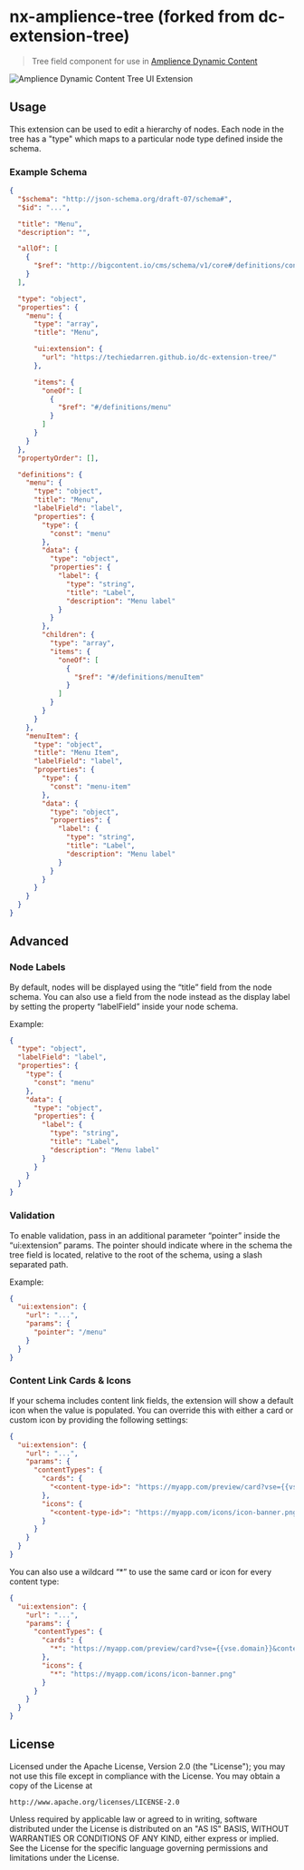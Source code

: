 # nx-amplience-tree (forked from dc-extension-tree)

> Tree field component for use in [Amplience Dynamic Content](https://amplience.com/dynamic-content)

![Amplience Dynamic Content Tree UI Extension](media/screenshot.png)

## Usage

This extension can be used to edit a hierarchy of nodes. Each node in the tree has a "type" which maps to a particular node type defined inside the schema.

### Example Schema

```json
{
  "$schema": "http://json-schema.org/draft-07/schema#",
  "$id": "...",

  "title": "Menu",
  "description": "",

  "allOf": [
    {
      "$ref": "http://bigcontent.io/cms/schema/v1/core#/definitions/content"
    }
  ],

  "type": "object",
  "properties": {
    "menu": {
      "type": "array",
      "title": "Menu",

      "ui:extension": {
        "url": "https://techiedarren.github.io/dc-extension-tree/"
      },

      "items": {
        "oneOf": [
          {
            "$ref": "#/definitions/menu"
          }
        ]
      }
    }
  },
  "propertyOrder": [],

  "definitions": {
    "menu": {
      "type": "object",
      "title": "Menu",
      "labelField": "label",
      "properties": {
        "type": {
          "const": "menu"
        },
        "data": {
          "type": "object",
          "properties": {
            "label": {
              "type": "string",
              "title": "Label",
              "description": "Menu label"
            }
          }
        },
        "children": {
          "type": "array",
          "items": {
            "oneOf": [
              {
                "$ref": "#/definitions/menuItem"
              }
            ]
          }
        }
      }
    },
    "menuItem": {
      "type": "object",
      "title": "Menu Item",
      "labelField": "label",
      "properties": {
        "type": {
          "const": "menu-item"
        },
        "data": {
          "type": "object",
          "properties": {
            "label": {
              "type": "string",
              "title": "Label",
              "description": "Menu label"
            }
          }
        }
      }
    }
  }
}
```

## Advanced

### Node Labels

By default, nodes will be displayed using the “title” field from the node schema. You can also use a field from the node instead as the display label by setting the property “labelField” inside your node schema.

Example:

```json
{
  "type": "object",
  "labelField": "label",
  "properties": {
    "type": {
      "const": "menu"
    },
    "data": {
      "type": "object",
      "properties": {
        "label": {
          "type": "string",
          "title": "Label",
          "description": "Menu label"
        }
      }
    }
  }
}
```

### Validation

To enable validation, pass in an additional parameter “pointer” inside the “ui:extension” params. The pointer should indicate where in the schema the tree field is located, relative to the root of the schema, using a slash separated path.

Example:

```json
{
  "ui:extension": {
    "url": "...",
    "params": {
      "pointer": "/menu"
    }
  }
}
```

### Content Link Cards & Icons

If your schema includes content link fields, the extension will show a default icon when the value is populated. You can override this with either a card or custom icon by providing the following settings:

```json
{
  "ui:extension": {
    "url": "...",
    "params": {
      "contentTypes": {
        "cards": {
          "<content-type-id>": "https://myapp.com/preview/card?vse={{vse.domain}}&content={{content.sys.id}}"
        },
        "icons": {
          "<content-type-id>": "https://myapp.com/icons/icon-banner.png"
        }
      }
    }
  }
}
```

You can also use a wildcard “\*” to use the same card or icon for every content type:

```json
{
  "ui:extension": {
    "url": "...",
    "params": {
      "contentTypes": {
        "cards": {
          "*": "https://myapp.com/preview/card?vse={{vse.domain}}&content={{content.sys.id}}"
        },
        "icons": {
          "*": "https://myapp.com/icons/icon-banner.png"
        }
      }
    }
  }
}
```

## License

Licensed under the Apache License, Version 2.0 (the "License");
you may not use this file except in compliance with the License.
You may obtain a copy of the License at

    http://www.apache.org/licenses/LICENSE-2.0

Unless required by applicable law or agreed to in writing, software
distributed under the License is distributed on an "AS IS" BASIS,
WITHOUT WARRANTIES OR CONDITIONS OF ANY KIND, either express or implied.
See the License for the specific language governing permissions and
limitations under the License.
